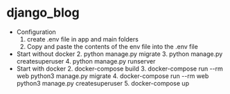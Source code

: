 # django_blog

- Configuration
    1. create .env file in app and main folders
    2. Copy and paste the contents of the env file into the .env file 
- Start without docker
    2. python manage.py migrate
    3. python manage.py createsuperuser
    4. python manage.py runserver
- Start with docker
    2. docker-compose build
    3. docker-compose run --rm web python3 manage.py migrate
    4. docker-compose run --rm web python3 manage.py createsuperuser
    5. docker-compose up
